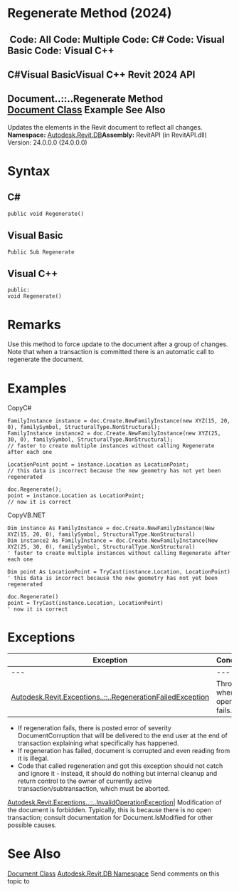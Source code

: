 # Regenerate Method (2024)

﻿
 Code: All Code: Multiple Code: C# Code: Visual Basic Code: Visual C++   
---  
C#Visual BasicVisual C++
Revit 2024 API  
---  
Document..::..Regenerate Method   
[Document Class](db03274b-a107-aa32-9034-f3e0df4bb1ec.md "Document Class") Example See Also  
---  
Updates the elements in the Revit document to reflect all changes.
**Namespace:** [Autodesk.Revit.DB](87546ba7-461b-c646-cbb1-2cb8f5bff8b2.md "Autodesk.Revit.DB Namespace")**Assembly:** RevitAPI (in RevitAPI.dll) Version: 24.0.0.0 (24.0.0.0)
# Syntax
C#  
---  
```text
public void Regenerate()
```
  
Visual Basic  
---  
```text
Public Sub Regenerate
```
  
Visual C++  
---  
```text
public:
void Regenerate()
```
  
# Remarks
Use this method to force update to the document after a group of changes. Note that when a transaction is committed there is an automatic call to regenerate the document.
# Examples
CopyC#
```text
FamilyInstance instance = doc.Create.NewFamilyInstance(new XYZ(15, 20, 0), familySymbol, StructuralType.NonStructural);
FamilyInstance instance2 = doc.Create.NewFamilyInstance(new XYZ(25, 30, 0), familySymbol, StructuralType.NonStructural);
// faster to create multiple instances without calling Regenerate after each one

LocationPoint point = instance.Location as LocationPoint;
// this data is incorrect because the new geometry has not yet been regenerated

doc.Regenerate();
point = instance.Location as LocationPoint;
// now it is correct
```

CopyVB.NET
```text
Dim instance As FamilyInstance = doc.Create.NewFamilyInstance(New XYZ(15, 20, 0), familySymbol, StructuralType.NonStructural)
Dim instance2 As FamilyInstance = doc.Create.NewFamilyInstance(New XYZ(25, 30, 0), familySymbol, StructuralType.NonStructural)
' faster to create multiple instances without calling Regenerate after each one

Dim point As LocationPoint = TryCast(instance.Location, LocationPoint)
' this data is incorrect because the new geometry has not yet been regenerated

doc.Regenerate()
point = TryCast(instance.Location, LocationPoint)
' now it is correct
```

# Exceptions
| Exception | Condition |
| --- | --- |
| --- | --- |
| [Autodesk.Revit.Exceptions..::..RegenerationFailedException](787bb389-74c2-5ce7-cdd6-32211209ded2.md "RegenerationFailedException Class") | Thrown when the operation fails. |

  * If regeneration fails, there is posted error of severity DocumentCorruption that will be delivered to the end user at the end of transaction explaining what specifically has happened. 
  * If regeneration has failed, document is corrupted and even reading from it is illegal.
  * Code that called regeneration and got this exception should not catch and ignore it - instead, it should do nothing but internal cleanup and return control to the owner of currently active transaction/subtransaction, which must be aborted.

  
[Autodesk.Revit.Exceptions..::..InvalidOperationException](9e715f03-3884-e539-4dd6-8d7545733adc.md "InvalidOperationException Class")| Modification of the document is forbidden. Typically, this is because there is no open transaction; consult documentation for Document.IsModified for other possible causes.  
# See Also
[Document Class](db03274b-a107-aa32-9034-f3e0df4bb1ec.md "Document Class")
[Autodesk.Revit.DB Namespace](87546ba7-461b-c646-cbb1-2cb8f5bff8b2.md "Autodesk.Revit.DB Namespace")
Send comments on this topic to 